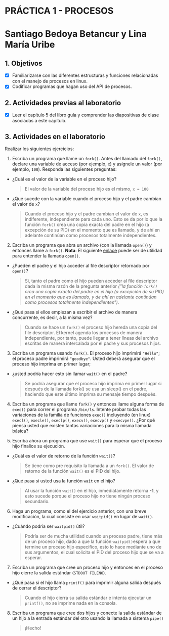 # PRÁCTICA 1 - PROCESOS #

# Santiago Bedoya Betancur y Lina María Uribe

## 1. Objetivos ##
- [x] Familiarizarse con las diferentes estructuras y funciones relacionadas con el manejo de procesos en linux.
- [x] Codificar programas que hagan uso del API de procesos.

## 2. Actividades previas al laboratorio ##
- [x] Leer el capítulo 5 del libro guía y comprender las diapositivas de clase asociadas a este capitulo.

## 3. Actividades en el laboratorio ##

Realizar los siguientes ejercicios:

1. Escriba un programa que llame un ```fork()```. Antes del llamado del ```fork()```, declare una variable de acceso (por ejemplo, ```x```) y asígnele un valor (por ejemplo, ```100```). Responda las siguientes preguntas:
  * ¿Cuál es el valor de la variable en el proceso hijo?
	  > El valor de la variable del proceso hijo es el mismo, ```x = 100```
	  
  * ¿Qué sucede con la variable cuando el proceso hijo y el padre cambian el valor de ```x```?
	  > Cuando el proceso hijo y el padre cambian el valor de ```x```, es indiferente, independiente para cada uno. Esto se da por lo que la función ```fork()``` crea una copia exacta del padre en el hijo (a excepción de su PID) en el momento que es llamado, y de ahí en adelante continúan como procesos totalmente independientes.

2. Escriba un programa que abra un archivo (con la llamada ```open()```) y entonces llame a ```fork()```. **Nota**: El siguiente [enlace](https://www.geeksforgeeks.org/input-output-system-calls-c-create-open-close-read-write/) puede ser de utilidad para entender la llamada ```open()```.
  * ¿Pueden el padre y el hijo acceder al file descriptor retornado por ```open()```? 
	  > Si, tanto el padre como el hijo pueden acceder al file descriptor dada la misma razón de la pregunta anterior *("la función ```fork()``` crea una copia exacta del padre en el hijo (a excepción de su PID) en el momento que es llamado, y de ahí en adelante continúan como procesos totalmente independientes")*.
	  
  * ¿Qué pasa si ellos empiezan a escribir el archivo de manera concurrente, es decir, a la misma vez?
	  >  Cuando se hace un ```fork()``` el proceso hijo hereda una copia del file descriptor. El kernel agenda los procesos de manera independiente, por tanto, puede llegar a tener líneas del archivo escritas de manera intercalada por el padre y sus procesos hijos.

3. Escriba un programa usando ```fork()```. El proceso hijo imprimirá ```"Hello"```; el proceso padre imprimirá ```"goodbye"```. Usted deberá asegurar que el proceso hijo imprima en primer lugar;
* ¿usted podría hacer esto sin llamar ```wait()``` en el padre? 
	>	Se podría asegurar que el proceso hijo imprima en primer lugar si después de la llamada fork() se usa un sleep() en el padre, haciendo que este último imprima su mensaje tiempo después.

4. Escriba un programa que llame ```fork()``` y entonces llame alguna forma de ```exec()``` para correr el programa ```/bin/ls```. Intente probar todas las variaciones de la familia de funciones ```exec()``` incluyendo (en linux) ```execl()```, ```execle()```, ```execlp()```, ```execv()```, ```execvp()``` y ```execvpe()```. ¿Por qué piensa usted que existen tantas variaciones para la misma llamada básica?

5. Escriba ahora un programa que use ```wait()``` para esperar que el proceso hijo finalice su ejecución. 
*	¿Cuál es el valor de retorno de la función ```wait()```? 
	>	Se tiene como pre requisito la llamada a un ```fork()```. El valor de retorno de la función ```wait()``` es el PID del hijo.
	
*	¿Qué pasa si usted usa la función ```wait``` en el hijo?
	>	Al usar la función ```wait()``` en el hijo, inmediatamente retorna **-1**, y esto sucede porque el proceso hijo no tiene ningún proceso secundario.

6. Haga un programa, como el del ejercicio anterior, con una breve modificación, la cual consiste en usar ```waitpid()``` en lugar de ```wait()```. 
*	¿Cuándo podría ser ```waitpid()``` útil?
	>	Podría ser de mucha utilidad cuando un proceso padre, tiene más de un proceso hijo, dado a que la función ```waitpid()```espera a que termine un proceso hijo especifico, esto lo hace mediante uno de sus argumentos, el cual solicita el PID del proceso hijo que se va a esperar.

7. Escriba un programa que cree un proceso hijo y entonces en el proceso hijo cierre la salida estándar (```STDOUT FILENO```). 
*	¿Qué pasa si el hijo llama ```printf()``` para imprimir alguna salida después de cerrar el descriptor?
	> Cuando el hijo cierra su salida estándar e intenta ejecutar un ```printf()```, no se imprime nada en la consola.

8. Escriba un programa que cree dos hijos y conecte la salida estándar de un hijo a la entrada estándar del otro usando la llamada a sistema ```pipe()```
	> ¡Hecho!
